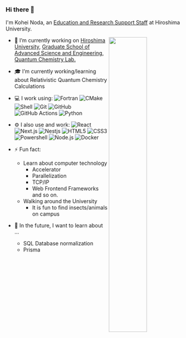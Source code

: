 ### Hi there 👋

I'm Kohei Noda, an [Education and Research Support Staff](https://www.hiroshima-u.ac.jp/jinji_seido/keiyaku/keiyaku_ninmen#:~:text=%E6%95%99%E8%82%B2%E7%A0%94%E7%A9%B6%E8%A3%9C%E5%8A%A9%E8%81%B7%E5%93%A1) at Hiroshima University.

<img align="right" width="45%" src="https://github-readme-stats-ouuan.vercel.app/api?username=kohei-noda-qcrg&theme=dark&show_icons=true" />

- 🏫 I’m currently working on [Hiroshima University](https://www.hiroshima-u.ac.jp/), [Graduate School of Advanced Science and Engineering](https://www.hiroshima-u.ac.jp/adse), [Quantum Chemistry Lab.](https://home.hiroshima-u.ac.jp/minoria/index.html)

- 🎓 I’m currently working/learning about Relativistic Quantum Chemistry Calculations

- 💻 I work using:
![Fortran](https://img.shields.io/badge/-Fortran-734F96.svg?style=plastic&logo=fortran)
![CMake](https://img.shields.io/badge/-CMake-064F8C.svg??style=plastic&logo=cmake)
![Shell](https://img.shields.io/badge/-Shell-blasck?style=plastic&logo=Shell)
![Git](https://img.shields.io/badge/-Git-black?style=plastic&logo=git)
![GitHub](https://img.shields.io/badge/-GitHub-181717?style=plastic&logo=github)
![GitHub Actions](https://img.shields.io/badge/-GitHub_actions-181717?style=plastic&logo=github-actions)
![Python](https://img.shields.io/badge/-Python-FFDF76?style=plastic&logo=Python)

- ⚙️ I also use and work:
![React](https://img.shields.io/badge/-React-282C34.svg?logo=react&style=plastic)
![Next.js](https://img.shields.io/badge/-Next.js-000000.svg?logo=next.js&style=plastic)
![Nestjs](https://img.shields.io/badge/-Nest.js-E0234E.svg?logo=nestjs&style=plastic)
![HTML5](https://img.shields.io/badge/-Html5-E34F26.svg?logo=html5&style=plastic)
![CSS3](https://img.shields.io/badge/-Css3-1572B6.svg?logo=css3&style=plastic)
![Powershell](https://img.shields.io/badge/-Powershell-5391FE.svg?logo=powershell&style=plastic)
![Node.js](https://img.shields.io/badge/-Node.js-339933.svg?logo=node.js&style=plastic)
![Docker](https://img.shields.io/badge/-Docker-1488C6.svg?logo=docker&style=plastic)

- ⚡ Fun fact:
  - Learn about computer technology
    - Accelerator
    - Parallelization
    - TCP/IP
    - Web Frontend Frameworks and so on.
  - Walking around the University
    - It is fun to find insects/animals on campus

- 🌱 In the future, I want to learn about ...
  - SQL Database normalization
  - Prisma
